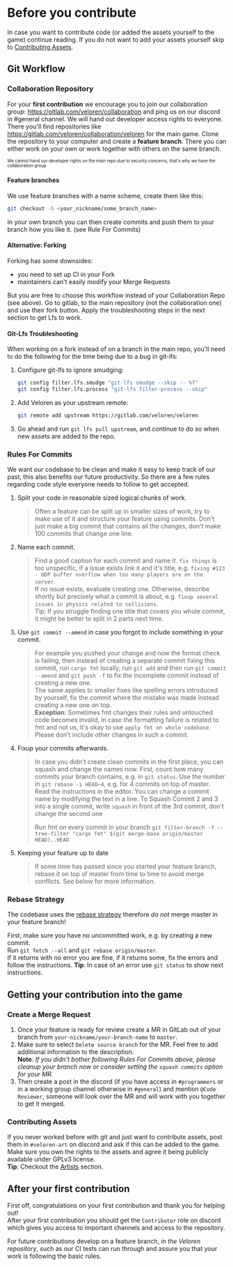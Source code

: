 # Before you contribute

In case you want to contribute code (or added the assets yourself to the game) continue reading.
If you do not want to add your assets yourself skip to [Contributing Assets](#contributing-assets).

## Git Workflow

### Collaboration Repository

For your **first contribution** we encourage you to join our collaboration group: https://gitlab.com/veloren/collaboration and ping us on our discord in #general channel.
We will hand out developer access rights to everyone.
There you'll find repositories like https://gitlab.com/veloren/collaboration/veloren for the main game.
Clone the repository to your computer and create a **feature branch**.
There you can either work on your own or work together with others on the same branch.

<sub><sup>We cannot hand our developer rights on the main repo due to security concerns, that's why we have the collaboration group</sup></sub>

#### Feature branches
We use feature branches with a name scheme, create them like this:
```bash
git checkout -b <your_nickname/some_branch_name>
```
In your own branch you can then create commits and push them to your branch how you like it. (see Rule For Commits)

#### Alternative: Forking

Forking has some downsides:
- you need to set up CI in your Fork
- maintainers can't easily modify your Merge Requests

But you are free to choose this workflow instead of your Collaboration Repo (see above).
Go to gitlab, to the main repository (not the collaboration one) and use their fork button.
Apply the troubleshooting steps in the next section to get Lfs to work.

#### Git-Lfs Troubleshooting

When working on a fork instead of on a branch in the main repo, you'll need to do the following for the time being due to a bug in git-lfs:

1. Configure git-lfs to ignore smudging:

   ```bash
   git config filter.lfs.smudge "git-lfs smudge --skip -- %f"
   git config filter.lfs.process "git-lfs filter-process --skip"
   ```

2. Add Veloren as your upstream remote:

   ```bash
   git remote add upstream https://gitlab.com/veloren/veloren
   ```

3. Go ahead and run `git lfs pull upstream`, and continue to do so when new assets are added to the repo.

### Rules For Commits

We want our codebase to be clean and make it easy to keep track of our past, this also benefits our future productivity. So there are a few rules regarding code style everyone needs to follow to get accepted.

1. Split your code in reasonable sized logical chunks of work.

   > Often a feature can be split up in smaller sizes of work, try to make use of it and structure your feature using commits. Don't just make a big commit that contains all the changes, don't make 100 commits that change one line.

2. Name each commit.

   > Find a good caption for each commit and name it. `fix things` is too unspecific, if a issue exists link it and it's title, e.g. `fixing #123 - UDP buffer overflow when too many players are on the server`.<br/>
   > If no issue exists, evaluate creating one.
   > Otherwise, describe shortly but precisely what a commit is about, e.g. `fixup several issues in physics related to collisions`.<br/>
   > Tip: If you struggle finding one title that covers you whole commit, it might be better to split in 2 parts next time.

3. Use `git commit --amend` in case you forgot to include something in your commit.

   > For example you pushed your change and now the format check is failing, then instead of creating a separate commit fixing this commit, run `cargo fmt` locally, run `git add` and then run `git commit --amend` and `git push -f` to fix the incomplete commit instead of creating a new one.<br/>
   > The same applies to smaller fixes like spelling errors introduced by yourself, fix the commit where the mistake was made instead creating a new one on top.<br/> **Exception**: Sometimes fmt changes their rules and untouched code becomes invalid, in case the formatting failure is related to fmt and not us, it's okay to use `apply fmt on whole codebase`. Please don't include other changes in such a commit.

4. Fixup your commits afterwards.

   > In case you didn't create clean commits in the first place, you can squash and change the names now.
   > First, count how many commits your branch contains, e.g. in `git status`.
   > Use the number in `git rebase -i HEAD~4`, e.g. for 4 commits on top of master.
   > Read the instructions in the editor. You can change a commit name by modifying the text in a line.
   > To Squash Commit 2 and 3 into a single commit, write `squash` in front of the 3rd commit, don't change the second one
   >
   > Run fmt on every commit in your branch
   > `git filter-branch -f --tree-filter "cargo fmt" $(git merge-base origin/master HEAD)..HEAD`

5. Keeping your feature up to date

   > If some time has passed since you started your feature branch, rebase it on top of master from time to time to avoid merge conflicts. See below for more information.

### Rebase Strategy

The codebase uses the [rebase strategy](https://www.atlassian.com/git/tutorials/merging-vs-rebasing) therefore _do not_ merge master in your feature branch!

First, make sure you have no uncommitted work, e.g. by creating a new commit.<br/>
Run `git fetch --all` and `git rebase origin/master`.<br/>
If it returns with no error you are fine, if it returns some, fix the errors and follow the instructions.
**Tip**: In case of an error use `git status` to show next instructions.

## Getting your contribution into the game

### Create a Merge Request

1. Once your feature is ready for review create a MR in GitLab out of your branch from `your-nickname/your-branch-name` to `master`.<br/>
2. Make sure to select `Delete source branch` for the MR.
   Feel free to add additional information to the description.<br/>
   **Note**: _If you didn't bother following Rules For Commits above, please cleanup your branch now or consider setting the `squash commits` option for your MR._<br/>
3. Then create a post in the discord (if you have access in `#programmers` or in a working group channel otherwise in `#general`) and mention `@Code Reviewer`, someone will look over the MR and will work with you together to get it merged.

### Contributing Assets

If you never worked before with git and just want to contribute assets, post them in `#veloren-art` on discord and ask if this can be added to the game. Make sure you own the rights to the assets and agree it being publicly available under GPLv3 license.<br/>
**Tip**: Checkout the [Artists](artists) section.

## After your first contribution

First off, congratulations on your first contribution and thank you for helping out!<br/>
After your first contribution you should get the `Contributor` role on discord which gives you access
to important channels and access to the repository.

For future contributions develop on a feature branch, _in the Veloren repository_, such as our CI tests can run through and assure you that your work is following the basic rules.
